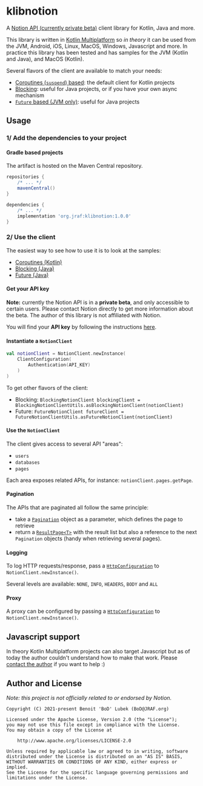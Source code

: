 # klibnotion

A [Notion API (currently private beta)](https://www.notion.so/Notion-API-spec-c29dd39d851543b49a24e1571f63c488) client
library for Kotlin, Java and more.

This library is written in [Kotlin Multiplatform](https://kotlinlang.org/docs/reference/multiplatform.html)
so _in theory_ it can be used from the JVM, Android, iOS, Linux, MacOS, Windows, Javascript and more. In practice this
library has been tested and has samples for the JVM (Kotlin and Java), and MacOS (Kotlin).

Several flavors of the client are available to match your needs:

- [Coroutines (`suspend`) based](https://github.com/BoD/klibnotion/blob/master/library/src/commonMain/kotlin/org/jraf/klibnotion/client/NotionClient.kt):
  the default client for Kotlin projects
- [Blocking](https://github.com/BoD/klibnotion/blob/master/library/src/commonMain/kotlin/org/jraf/klibnotion/client/blocking/BlockingNotionClient.kt):
  useful for Java projects, or if you have your own async mechanism
- [`Future` based (JVM only)](https://github.com/BoD/klibnotion/blob/master/library/src/jvmMain/kotlin/org/jraf/klibnotion/client/future/FutureNotionClient.kt):
  useful for Java projects

## Usage

### 1/ Add the dependencies to your project

#### Gradle based projects

The artifact is hosted on the Maven Central repository.

```groovy
repositories {
    /* ... */
    mavenCentral()
}
```

```groovy
dependencies {
    /* ... */
    implementation 'org.jraf:klibnotion:1.0.0'
}
```

### 2/ Use the client

The easiest way to see how to use it is to look at the samples:

- [Coroutines (Kotlin)](samples/sample-jvm/src/main/kotlin/org/jraf/klibnotion/sample/Sample.kt)
- [Blocking (Java)](samples/sample-jvm/src/main/java/org/jraf/klibnotion/sample/BlockingSample.java)
- [Future (Java)](samples/sample-jvm/src/main/java/org/jraf/klibnotion/sample/FutureSample.java)

#### Get your API key

**Note:** currently the Notion API is in a **private beta**, and only accessible to certain users. Please contact Notion
directly to get more information about the beta. The author of this library is not affiliated with Notion.

You will find your **API key** by following the
instructions [here](https://www.notion.so/Getting-started-da32a6fc1bcc4403a6126ee735710d89).

#### Instantiate a `NotionClient`

```kotlin
val notionClient = NotionClient.newInstance(
    ClientConfiguration(
        Authentication(API_KEY)
    )
)
```

To get other flavors of the client:

- Blocking: `BlockingNotionClient blockingClient = BlockingNotionClientUtils.asBlockingNotionClient(notionClient)`
- Future: `FutureNotionClient futureClient = FutureNotionClientUtils.asFutureNotionClient(notionClient)`

#### Use the `NotionClient`

The client gives access to several API "areas":

- `users`
- `databases`
- `pages`

Each area exposes related APIs, for instance: `notionClient.pages.getPage`.

#### Pagination

The APIs that are paginated all follow the same principle:

- take
  a [`Pagination`](https://github.com/BoD/klibnotion/blob/master/library/src/commonMain/kotlin/org/jraf/klibnotion/model/pagination/Pagination.kt)
  object as a parameter, which defines the page to retrieve
- return
  a [`ResultPage<T>`](https://github.com/BoD/klibnotion/blob/master/library/src/commonMain/kotlin/org/jraf/klibnotion/model/pagination/ResultPage.kt)
  with the result list but also a reference to the next `Pagination` objects (handy when retrieving several pages).

#### Logging

To log HTTP requests/response, pass
a [`HttpConfiguration`](https://github.com/BoD/klibnotion/blob/master/library/src/commonMain/kotlin/org/jraf/klibnotion/client/HttpConfiguration.kt)
to `NotionClient.newInstance()`.

Several levels are available: `NONE`, `INFO`, `HEADERS`, `BODY` and `ALL`

#### Proxy

A proxy can be configured by passing
a [`HttpConfiguration`](https://github.com/BoD/klibnotion/blob/master/library/src/commonMain/kotlin/org/jraf/klibnotion/client/HttpConfiguration.kt)
to `NotionClient.newInstance()`.

## Javascript support

In theory Kotlin Multiplatform projects can also target Javascript but as of today the author couldn't understand how to
make that work. Please [contact the author](mailto:BoD@JRAF.org) if you want to help :)

## Author and License

*Note: this project is not officially related to or endorsed by Notion.*

```
Copyright (C) 2021-present Benoit 'BoD' Lubek (BoD@JRAF.org)

Licensed under the Apache License, Version 2.0 (the "License");
you may not use this file except in compliance with the License.
You may obtain a copy of the License at

    http://www.apache.org/licenses/LICENSE-2.0

Unless required by applicable law or agreed to in writing, software
distributed under the License is distributed on an "AS IS" BASIS,
WITHOUT WARRANTIES OR CONDITIONS OF ANY KIND, either express or implied.
See the License for the specific language governing permissions and
limitations under the License.
```
